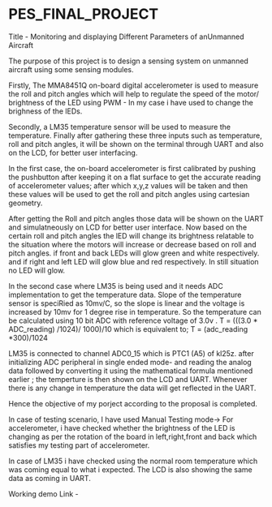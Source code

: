 # PES_FINAL_PROJECT


Title - Monitoring and displaying Different Parameters of anUnmanned Aircraft


The purpose of this project is to design a sensing system on unmanned aircraft using some sensing modules. 

Firstly, The MMA8451Q on-board digital accelerometer is used to measure the roll and pitch angles which will help to regulate the speed of the motor/ brightness of the LED using PWM - In my case i have used to change the brighness of the lEDs. 

Secondly, a LM35 temperature sensor will be used to measure the temperature. Finally after gathering these three inputs such as temperature, roll and pitch angles, it will be shown on the terminal through UART and also on the LCD, for better user interfacing.

In the first case, the on-board accelerometer is first calibrated by pushing the pushbutton after keeping it on a flat surface to get the accurate reading of accelerometer values; after which x,y,z values will be taken and then these values will be used to get the roll and pitch angles using cartesian geometry. 

After getting the Roll and pitch angles those data will be shown on the UART and simulatneously on LCD for better user interface. 
Now based on the certain roll and pitch angles the lED will change its brightness relatable to the situation where the motors will increase or decrease based on roll and pitch angles. if front and back LEDs will glow green and white respectively. and if right and left LED will glow blue and red respectively. In still situation no LED will glow. 

In the second case where LM35 is being used and it needs ADC implementation to get the temperature data. 
Slope of the temperature sensor is speciRied as 10mv/C, so the slope is linear and the voltage is increased by 10mv for 1 degree rise in temperature. So the temperature can be calculated using 10 bit ADC with reference voltage of 3.0v .
T = (((3.0 * ADC_reading) /1024)/ 1000)/10 which is equivalent to; T = (adc_reading *300)/1024

LM35 is connected to channel ADC0_15 which is PTC1 (A5) of kl25z. 
after initializing ADC peripheral in single ended mode- and reading the analog data followed by converting it using the mathematical formula mentioned earlier ; the temperture is then shown on the LCD and UART. Whenever there is any change in temperature the data will get reflected in the UART. 

Hence the objective of my porject according to the proposal is completed. 

In case of testing scenario, I have used Manual Testing mode->
  For accelerometer, i have checked whether the brightness of the LED is changing as per the rotation of the board in left,right,front and back which satisfies my testing part of accelerometer. 
  
  In case of LM35 i have checked using the normal room temperature which was coming equal to what i expected. 
  The LCD is also showing the same data as coming in UART. 
  
 Working demo Link - 


